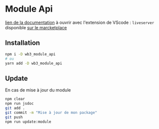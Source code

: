 # Module Api

[lien de la documentation](./docs/index.html ) à ouvrir avec l'extension de VScode : `liveserver`
disponible [sur le marcketplace](https://marketplace.visualstudio.com/items?itemName=ritwickdey.LiveServer)

## Installation

```bash
npm i -D wb3_module_api
# ou 
yarn add -D wb3_module_api
```

## Update 

En cas de mise à jour du module

```bash
npm clear
npm run jsdoc
git add .
git commit -m "Mise à jour de mon package"
git push
npm run update:module
```

